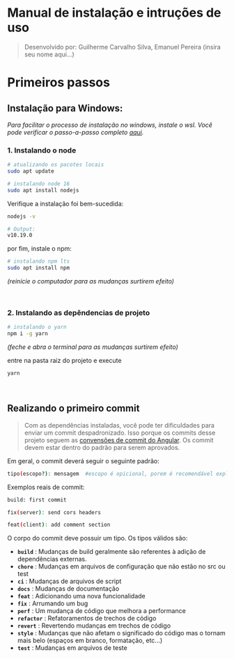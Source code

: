 # **Manual de instalação e intruções de uso**

> Desenvolvido por: Guilherme Carvalho Silva, Emanuel Pereira (insira seu nome aqui...)

# Primeiros passos

## Instalação para Windows:

_Para facilitar o processo de instalação no windows, instale o wsl. Você pode verificar o passo-a-passo completo [aqui](https://pureinfotech.com/install-windows-subsystem-linux-2-windows-10/)._

### 1. Instalando o node

```sh
# atualizando os pacotes locais
sudo apt update
```

```sh
# instalando node 16
sudo apt install nodejs
```

Verifique a instalação foi bem-sucedida:

```sh
nodejs -v
```

```sh
# Output:
v10.19.0
```

por fim, instale o npm:

```sh
# instalando npm lts
sudo apt install npm
```

_(reinicie o computador para as mudanças surtirem efeito)_

<br/>

### 2. Instalando as depêndencias de projeto

```sh
# instalando o yarn
npm i -g yarn
```

_(feche e abra o terminal para as mudanças surtirem efeito)_

entre na pasta raiz do projeto e execute

```sh
yarn
```

<br/>

## Realizando o primeiro commit

> Com as dependências instaladas, você pode ter dificuldades para enviar um commit despadronizado. Isso porque os commits desse projeto seguem as [convensões de commit do Angular](https://github.com/conventional-changelog/commitlint/tree/master/@commitlint/config-conventional#type-enum). Os commit devem estar dentro do padrão para serem aprovados.

Em geral, o commit deverá seguir o seguinte padrão:

```sh
tipo(escopo?): mensagem  #escopo é opicional, porem é recomendável explicitar se a mudança está no server ou client
```

Exemplos reais de commit:

```sh
build: first commit
```

```sh
fix(server): send cors headers
```

```sh
feat(client): add comment section
```

O corpo do commit deve possuir um tipo. Os tipos válidos são:

- **`build`** : Mudanças de build geralmente são referentes à adição de dependências externas.
- **`chore`** : Mudanças em arquivos de configuração que não estão no src ou test
- **`ci`** : Mudanças de arquivos de script
- **`docs`** : Mudanças de documentação
- **`feat`** : Adicionando uma nova funcionalidade
- **`fix`** : Arrumando um bug
- **`perf`** : Um mudança de código que melhora a performance
- **`refactor`** : Refatoramentos de trechos de código
- **`revert`** : Revertendo mudanças em trechos de código
- **`style`** : Mudanças que não afetam o significado do código mas o tornam mais belo (espaços em branco, formatação, etc...)
- **`test`** : Mudanças em arquivos de teste
